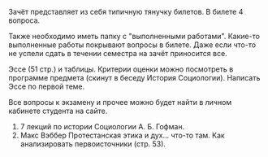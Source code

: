 Зачёт представляет из себя типичную тянучку билетов. В билете 4 вопроса. 

Также необходимо иметь папку с "выполненными работами". Какие-то выполненные работы покрывают вопросы в билете. Даже если что-то не успели сдать в течении семестра на зачёт приносится все.

Эссе (51 стр.) и таблицы. Критерии оценки можно посмотреть в программе предмета (скинут в беседу История Социологии). Написать Эссе по первой теме. 

Все вопросы к экзамену и прочее можно будет найти в личном кабинете студента на сайте. 

1. 7 лекций по истории Социологии А. Б. Гофман.
2. Макс Вэббер Протестанская этика и дух... что-то там. 
Как анализировать первоисточники (стр. 53). 

